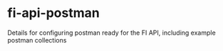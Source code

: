 # fi-api-postman
Details for configuring postman ready for the FI API, including example postman collections
